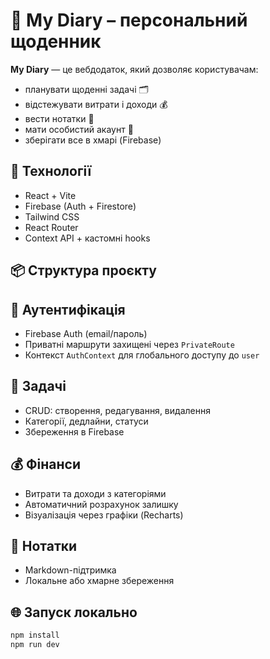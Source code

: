 # 📝 My Diary – персональний щоденник

**My Diary** — це вебдодаток, який дозволяє користувачам:
- планувати щоденні задачі 🗂️
- відстежувати витрати і доходи 💰
- вести нотатки 🧠
- мати особистий акаунт 🔐
- зберігати все в хмарі (Firebase)

## 🚀 Технології

- React + Vite
- Firebase (Auth + Firestore)
- Tailwind CSS
- React Router
- Context API + кастомні hooks

## 📦 Структура проєкту


## 🔐 Аутентифікація

- Firebase Auth (email/пароль)
- Приватні маршрути захищені через `PrivateRoute`
- Контекст `AuthContext` для глобального доступу до `user`

## 📌 Задачі

- CRUD: створення, редагування, видалення
- Категорії, дедлайни, статуси
- Збереження в Firebase

## 💰 Фінанси

- Витрати та доходи з категоріями
- Автоматичний розрахунок залишку
- Візуалізація через графіки (Recharts)

## 📝 Нотатки

- Markdown-підтримка
- Локальне або хмарне збереження

## 🌐 Запуск локально

```bash
npm install
npm run dev
